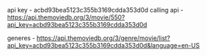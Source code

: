 api key - acbd93bea5123c355b3169cdda353d0d
calling api - https://api.themoviedb.org/3/movie/550?api_key=acbd93bea5123c355b3169cdda353d0d

generes - https://api.themoviedb.org/3/genre/movie/list?api_key=acbd93bea5123c355b3169cdda353d0d&language=en-US